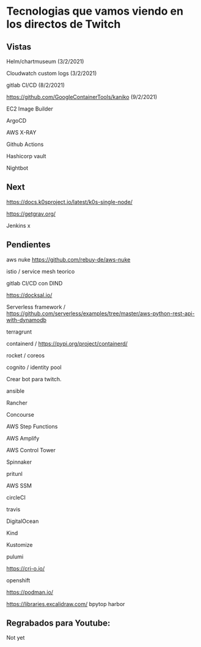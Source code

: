 # Tecnologias que vamos viendo en los directos de Twitch

## Vistas


Helm/chartmuseum (3/2/2021)

Cloudwatch custom logs (3/2/2021)

gitlab CI/CD (8/2/2021)

https://github.com/GoogleContainerTools/kaniko (9/2/2021)

EC2 Image Builder

ArgoCD

AWS X-RAY

Github Actions

Hashicorp vault 

Nightbot


## Next 

https://docs.k0sproject.io/latest/k0s-single-node/

https://getgrav.org/


Jenkins x

## Pendientes 

aws nuke https://github.com/rebuy-de/aws-nuke

istio / service mesh teorico

gitlab CI/CD con DIND


https://docksal.io/

Serverless framework / https://github.com/serverless/examples/tree/master/aws-python-rest-api-with-dynamodb

terragrunt

containerd / https://pypi.org/project/containerd/  

rocket / coreos

cognito /  identity pool

Crear bot para twitch.

ansible

Rancher 

Concourse

AWS Step Functions

AWS Amplify

AWS Control Tower 

Spinnaker 

pritunl

AWS SSM

circleCI

travis

DigitalOcean

Kind

Kustomize


pulumi

https://cri-o.io/

openshift

https://podman.io/


https://libraries.excalidraw.com/
bpytop
harbor

## Regrabados para Youtube:

Not yet
